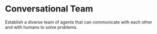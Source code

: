 # Conversational Team

Establish a diverse team of agents that can communicate with each other and with humans to solve problems.